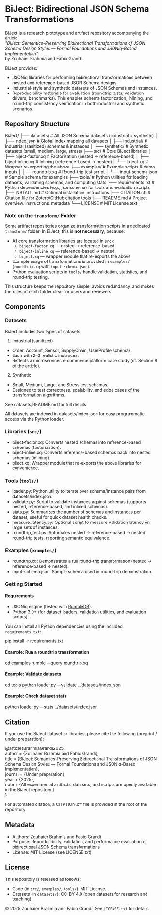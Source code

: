 # BiJect: Bidirectional JSON Schema Transformations

BiJect is a research prototype and artifact repository accompanying the article  
*"BiJect: Semantics-Preserving Bidirectional Transformations of JSON Schema Design Styles — Formal Foundations and JSONiq-Based Implementation"*  
by Zouhaier Brahmia and Fabio Grandi.  

BiJect provides:
- JSONiq libraries for performing bidirectional transformations between nested and reference-based JSON Schema designs.
- Industrial-style and synthetic datasets of JSON Schemas and instances.
- Reproducibility materials for evaluation (roundtrip tests, validation drivers, benchmarks).
This enables schema factorization, inlining, and round-trip consistency verification in both industrial and synthetic scenarios.


## Repository Structure


BiJect/
├── datasets/            # All JSON Schema datasets (industrial + synthetic)
│ ├── index.json         # Global index mapping all datasets
│ ├── industrial/        # Industrial (sanitized) schemas & instances
│ └── synthetic/         # Synthetic datasets (small, medium, large, stress)
├── src/                 # Core BiJect libraries
│ ├── biject-factor.xq   # Factorization (nested → reference-based)
│ ├── biject-inline.xq   # Inlining (reference-based → nested)
│ └── biject.xq          # Wrapper re-exporting the above
├── examples/            # Example scripts & demo inputs
│ ├── roundtrip.xq       # Round-trip test script
│ └── input-schema.json  # Sample schema for examples
├── tools/               # Python utilities for loading datasets, validating schemas, and computing stats
├── requirements.txt     # Python dependencies (e.g., jsonschema) for tools and evaluation scripts
├── INSTALL.md           # Optional installation instructions
├── CITATION.cff         # Citation file for Zotero/GitHub citation tools
├── README.md            # Project overview, instructions, metadata
└── LICENSE              # MIT License text



### Note on the `transform/` Folder

Some artifact repositories organize transformation scripts in a dedicated `transform/` folder. In BiJect, this is **not necessary**, because:

- All core transformation libraries are located in `src/`:
  - `biject-factor.xq` — nested → reference-based  
  - `biject-inline.xq` — reference-based → nested  
  - `biject.xq` — wrapper module that re-exports the above  
- Example usage of transformations is provided in `examples/` (`roundtrip.xq` with `input-schema.json`).  
- Python evaluation scripts in `tools/` handle validation, statistics, and round-trip testing.

This structure keeps the repository simple, avoids redundancy, and makes the roles of each folder clear for users and reviewers.


## Components

### Datasets

BiJect includes two types of datasets:

1. Industrial (sanitized)
- Order, Account, Sensor, SupplyChain, UserProfile schemas.
- Each with 2–3 realistic instances.
- Reflects a microservices e-commerce platform case study (cf. Section 8 of the article).

2. Synthetic
- Small, Medium, Large, and Stress test schemas.
- Designed to test correctness, scalability, and edge cases of the transformation algorithms.

See datasets/README.md for full details.

All datasets are indexed in datasets/index.json for easy programmatic access via the Python loader.


### Libraries (`src/`)
- biject-factor.xq: Converts nested schemas into reference-based schemas (factorization).
- biject-inline.xq: Converts reference-based schemas back into nested schemas (inlining).
- biject.xq: Wrapper module that re-exports the above libraries for convenience.

### Tools (`tools/`)
- loader.py: Python utility to iterate over schema/instance pairs from datasets/index.json.
- validate.py: Script to validate instances against schemas (supports nested, reference-based, and inlined schemas).
- stats.py: Summarizes the number of schemas and instances per dataset, useful for quick dataset health checks.
- measure_latency.py: Optional script to measure validation latency on large sets of instances.
- roundtrip_test.py: Automates nested → reference-based → nested round-trip tests, reporting semantic equivalence.

### Examples (`examples/`)
- roundtrip.xq: Demonstrates a full round-trip transformation (nested → reference-based → nested).
- input-schema.json: Sample schema used in round-trip demonstration.

### Getting Started

#### Requirements
- JSONiq engine (tested with [RumbleDB](https://rumbledb.org/)).
- Python 3.9+ (for dataset loaders, validation utilities, and evaluation scripts).

You can install all Python dependencies using the included `requirements.txt`:

pip install -r requirements.txt

#### Example: Run a roundtrip transformation

cd examples
rumble --query roundtrip.xq

#### Example: Validate datasets
cd tools
python loader.py --validate ../datasets/index.json

#### Example: Check dataset stats
python loader.py --stats ../datasets/index.json

## Citation
If you use the BiJect dataset or libraries, please cite the following (preprint / under preparation):

@article{BrahmiaGrandi2025,  
  author    = {Zouhaier Brahmia and Fabio Grandi},  
  title     = {BiJect: Semantics-Preserving Bidirectional Transformations of JSON Schema Design Styles — Formal Foundations and JSONiq-Based Implementation},  
  journal   = {Under preparation},  
  year      = {2025},  
  note      = {All experimental artifacts, datasets, and scripts are openly available in the BiJect repository.}  
}  

For automated citation, a CITATION.cff file is provided in the root of the repository.

## Metadata
- Authors: Zouhaier Brahmia and Fabio Grandi
- Purpose: Reproducibility, validation, and performance evaluation of bidirectional JSON Schema transformations
- License: MIT License (see LICENSE.txt)

   
## License
This repository is released as follows:
- Code (in `src/`, `examples/`, `tools/`): MIT License.  
- Datasets (in `datasets/`): CC-BY 4.0 (open datasets for research and teaching).  

© 2025 Zouhaier Brahmia and Fabio Grandi. See `LICENSE.txt` for details.
